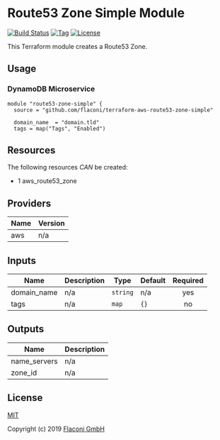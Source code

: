 # Route53 Zone Simple Module

[![Build Status](https://travis-ci.com/Flaconi/terraform-aws-route53-zone-simple.svg?branch=master)](https://travis-ci.com/Flaconi/terraform-aws-route53-zone-simple)
[![Tag](https://img.shields.io/github/tag/Flaconi/terraform-aws-route53-zone-simple.svg)](https://github.com/Flaconi/terraform-aws-route53-zone-simple/releases)
[![License](https://img.shields.io/badge/license-MIT-blue.svg)](https://opensource.org/licenses/MIT)

This Terraform module creates a Route53 Zone.

## Usage

### DynamoDB Microservice

```hcl
module "route53-zone-simple" {
  source = "github.com/flaconi/terraform-aws-route53-zone-simple"

  domain_name  = "domain.tld"
  tags = map("Tags", "Enabled")
```

## Resources

The following resources _CAN_ be created:

- 1 aws_route53_zone

<!-- BEGINNING OF PRE-COMMIT-TERRAFORM DOCS HOOK -->
## Providers

| Name | Version |
|------|---------|
| aws | n/a |

## Inputs

| Name | Description | Type | Default | Required |
|------|-------------|------|---------|:-----:|
| domain\_name | n/a | `string` | n/a | yes |
| tags | n/a | `map` | `{}` | no |

## Outputs

| Name | Description |
|------|-------------|
| name\_servers | n/a |
| zone\_id | n/a |

<!-- END OF PRE-COMMIT-TERRAFORM DOCS HOOK -->


## License

[MIT](LICENSE)

Copyright (c) 2019 [Flaconi GmbH](https://github.com/Flaconi)
